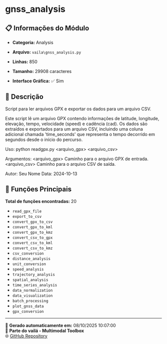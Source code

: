 # gnss_analysis

## 📋 Informações do Módulo

- **Categoria:** Analysis
- **Arquivo:** `vaila\gnss_analysis.py`
- **Linhas:** 850
- **Tamanho:** 29908 caracteres


- **Interface Gráfica:** ✅ Sim

## 📖 Descrição


Script para ler arquivos GPX e exportar os dados para um arquivo CSV.

Este script lê um arquivo GPX contendo informações de latitude, longitude, elevação, tempo, velocidade (speed) e cadência (cad).
Os dados são extraídos e exportados para um arquivo CSV, incluindo uma coluna adicional chamada 'time_seconds' que
representa o tempo decorrido em segundos desde o início do percurso.

Uso:
    python readgpx.py <arquivo_gpx> <arquivo_csv>

Argumentos:
    <arquivo_gpx>   Caminho para o arquivo GPX de entrada.
    <arquivo_csv>   Caminho para o arquivo CSV de saída.

Autor: Seu Nome
Data: 2024-10-13


## 🔧 Funções Principais

**Total de funções encontradas:** 20

- `read_gpx_file`
- `export_to_csv`
- `convert_gpx_to_csv`
- `convert_gpx_to_kml`
- `convert_gpx_to_kmz`
- `convert_csv_to_gpx`
- `convert_csv_to_kml`
- `convert_csv_to_kmz`
- `csv_conversion`
- `distance_analysis`
- `unit_conversion`
- `speed_analysis`
- `trajectory_analysis`
- `spatial_analysis`
- `time_series_analysis`
- `data_normalization`
- `data_visualization`
- `batch_processing`
- `plot_gnss_data`
- `gpx_conversion`




---

📅 **Gerado automaticamente em:** 08/10/2025 10:07:00  
🔗 **Parte do vailá - Multimodal Toolbox**  
🌐 [GitHub Repository](https://github.com/vaila-multimodaltoolbox/vaila)
